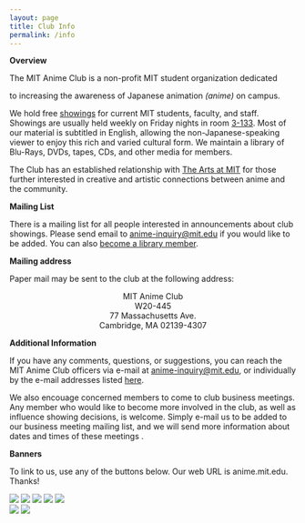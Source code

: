 ```yaml
---
layout: page
title: Club Info
permalink: /info
---
```


<p><b>Overview</b></p>
<p>
The MIT Anime Club is a non-profit MIT student organization dedicated 

  to increasing the awareness of Japanese animation <i>(anime)</i> on campus. </p>


  <p>We hold free <a href="../showings/">showings</a> for current MIT students, faculty, and staff.   
   Showings are usually held weekly on Friday nights in room <a href="http://whereis.mit.edu/map-jpg?mapterms=3-133&mapsearch=go ">3-133</a>. Most of our material is subtitled in English, allowing the non-Japanese-speaking viewer to enjoy this rich and varied cultural form. We maintain a library of Blu-Rays, DVDs, tapes, CDs, and other media for members. </p>

  <p>The Club has an established relationship with <a href="http://web.mit.edu/arts/">The Arts at MIT</a> for those further interested in creative and artistic connections between anime and the community. </p>
  <p><b>Mailing List</b> </p> 
  <p> There is a mailing list for all people interested in announcements about club showings. Please send email to <a href="&#109;&#097;&#105;&#108;&#116;&#111;:&#097;&#110;&#105;&#109;&#101;&#045;&#105;&#110;&#113;&#117;&#105;&#114;&#121;&#064;&#109;&#105;&#116;&#046;&#101;&#100;&#117;">&#097;&#110;&#105;&#109;&#101;&#045;&#105;&#110;&#113;&#117;&#105;&#114;&#121;&#064;&#109;&#105;&#116;&#046;&#101;&#100;&#117;</a> if you would like to be added. You can also <a href="../library/rules.php">become a library member</a>.</p>

<p>  <b>Mailing address</b></p>
<p>Paper mail may be sent to the club at the following address:</p>
<p align="center">MIT Anime Club<br />
  W20-445<br />
  77 Massachusetts Ave.<br />
  Cambridge, MA 02139-4307</p>

<p><b>Additional Information</b></p> 
<p> If you have any comments, questions, or suggestions, you can reach the MIT Anime Club officers via e-mail at <a href="&#109;&#097;&#105;&#108;&#116;&#111;:&#097;&#110;&#105;&#109;&#101;&#045;&#105;&#110;&#113;&#117;&#105;&#114;&#121;&#064;&#109;&#105;&#116;&#046;&#101;&#100;&#117;">&#097;&#110;&#105;&#109;&#101;&#045;&#105;&#110;&#113;&#117;&#105;&#114;&#121;&#064;&#109;&#105;&#116;&#046;&#101;&#100;&#117;</a>, or individually by the e-mail addresses listed <a href="officers.php">here</a>. </p>
<p>We also encouage concerned members to come to club business meetings. Any member who would like to become more involved in the club, as well as influence showing decisions, is welcome. Simply e-mail us to be added to our business meeting mailing list, and we will send more information about dates and times of these meetings .</p>

<p><b>Banners</b></p>

To link to us, use any of the buttons below. Our web URL is anime.mit.edu. Thanks!
<p>
<img src="../images/button80x15.png">
<img src="../images/button88x31.png">
<img src="../images/button120x60.png">
<img src="../images/button120x90.png">
<img src="../images/button120x90_2.png"><br/>
<img src="../images/button1.png">
<img src="../images/button2.png">
